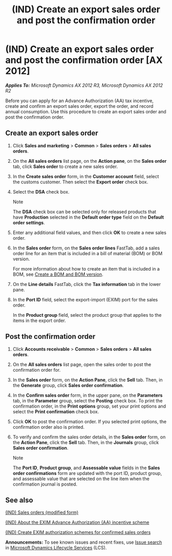 ﻿---
title: (IND) Create an export sales order and post the confirmation order
TOCTitle: (IND) Create an export sales order and post the confirmation order
ms:assetid: 55f3b2c8-c233-4612-a8d9-9704f9f6c058
ms:mtpsurl: https://technet.microsoft.com/en-us/library/JJ677823(v=AX.60)
ms:contentKeyID: 49385785
ms.date: 04/18/2014
mtps_version: v=AX.60
f1_keywords:
- sales order
- (IND)
- India
- confirmation order
- export sales order
---

# (IND) Create an export sales order and post the confirmation order [AX 2012]


_**Applies To:** Microsoft Dynamics AX 2012 R3, Microsoft Dynamics AX 2012 R2_

Before you can apply for an Advance Authorization (AA) tax incentive, create and confirm an export sales order, export the order, and record annual consumption. Use this procedure to create an export sales order and post the confirmation order.

## Create an export sales order

1.  Click **Sales and marketing** \> **Common** \> **Sales orders** \> **All sales orders**.

2.  On the **All sales orders** list page, on the **Action pane**, on the **Sales order** tab, click **Sales order** to create a new sales order.

3.  In the **Create sales order** form, in the **Customer account** field, select the customs customer. Then select the **Export order** check box.

4.  Select the **DSA** check box.
    

    > [!NOTE]
    > <P>The <STRONG>DSA</STRONG> check box can be selected only for released products that have <STRONG>Production</STRONG> selected in the <STRONG>Default order type</STRONG> field on the <STRONG>Default order settings</STRONG>.</P>



5.  Enter any additional field values, and then click **OK** to create a new sales order.

6.  In the **Sales order** form, on the **Sales order lines** FastTab, add a sales order line for an item that is included in a bill of material (BOM) or BOM version.
    
    For more information about how to create an item that is included in a BOM, see [Create a BOM and BOM version](create-a-bom-and-bom-version.md).

7.  On the **Line details** FastTab, click the **Tax information** tab in the lower pane.

8.  In the **Port ID** field, select the export-import (EXIM) port for the sales order.
    
    In the **Product group** field, select the product group that applies to the items in the export order.

## Post the confirmation order

1.  Click **Accounts receivable** \> **Common** \> **Sales orders** \> **All sales orders**.

2.  On the **All sales orders** list page, open the sales order to post the confirmation order for.

3.  In the **Sales order** form, on the **Action Pane**, click the **Sell** tab. Then, in the **Generate** group, click **Sales order confirmation**.

4.  In the **Confirm sales order** form, in the upper pane, on the **Parameters** tab, in the **Parameter** group, select the **Posting** check box. To print the confirmation order, in the **Print options** group, set your print options and select the **Print confirmation** check box.

5.  Click **OK** to post the confirmation order. If you selected print options, the confirmation order also is printed.

6.  To verify and confirm the sales order details, in the **Sales order** form, on the **Action Pane**, click the **Sell** tab. Then, in the **Journals** group, click **Sales order confirmation**.
    

    > [!NOTE]
    > <P>The <STRONG>Port ID</STRONG>, <STRONG>Product group</STRONG>, and <STRONG>Assessable value</STRONG> fields in the <STRONG>Sales order confirmations</STRONG> form are updated with the port ID, product group, and assessable value that are selected on the line item when the confirmation journal is posted.</P>



## See also

[(IND) Sales orders (modified form)](https://technet.microsoft.com/en-us/library/jj677998\(v=ax.60\))

[(IND) About the EXIM Advance Authorization (AA) incentive scheme](ind-about-the-exim-advance-authorization-aa-incentive-scheme.md)

[(IND) Create EXIM authorization schemes for confirmed sales orders](ind-create-exim-authorization-schemes-for-confirmed-sales-orders.md)

  
**Announcements:** To see known issues and recent fixes, use [Issue search](http://go.microsoft.com/fwlink/?linkid=389258) in [Microsoft Dynamics Lifecycle Services](http://go.microsoft.com/fwlink/?linkid=306505) (LCS).

